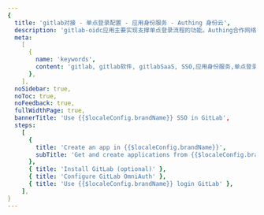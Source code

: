 ```yaml
---
{
  title: 'gitlab对接 - 单点登录配置 - 应用身份服务 - Authing 身份云',
  description: 'gitlab-oidc应用主要实现支撑单点登录流程的功能。Authing合作网络提供 gitlab对接，单点登录，SSO，实现应用的快捷登录、免密登录，提升员工办公体验、增强用户体验，增强企业数字化服务水平。',
  meta:
    [
      {
        name: 'keywords',
        content: 'gitlab, gitlab软件, gitlabSaaS, SSO,应用身份服务,单点登录配置,Authing身份云',
      },
    ],
  noSidebar: true,
  noToc: true,
  noFeedback: true,
  fullWidthPage: true,
  bannerTitle: 'Use {{$localeConfig.brandName}} SSO in GitLab',
  steps:
    [
      {
        title: 'Create an app in {{$localeConfig.brandName}}',
        subTitle: 'Get and create applications from {{$localeConfig.brandName}} application',
      },
      { title: 'Install GitLab (optional)' },
      { title: 'Configure GitLab OmniAuth' },
      { title: 'Use {{$localeConfig.brandName}} login GitLab' },
    ],
}
---
```


<IntegrationDetail backLink="/en/integration/"/>
